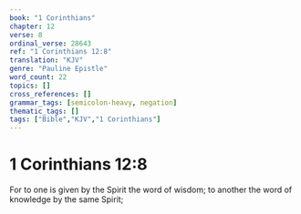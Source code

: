 ```yaml
---
book: "1 Corinthians"
chapter: 12
verse: 8
ordinal_verse: 28643
ref: "1 Corinthians 12:8"
translation: "KJV"
genre: "Pauline Epistle"
word_count: 22
topics: []
cross_references: []
grammar_tags: [semicolon-heavy, negation]
thematic_tags: []
tags: ["Bible","KJV","1 Corinthians"]
---
```


# 1 Corinthians 12:8

For to one is given by the Spirit the word of wisdom; to another the word of knowledge by the same Spirit;

